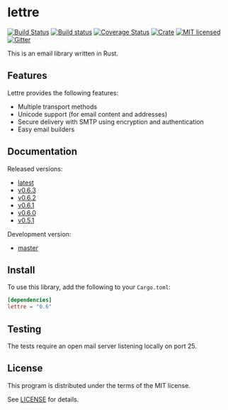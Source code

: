 # lettre
[![Build Status](https://travis-ci.org/lettre/lettre.svg?branch=master)](https://travis-ci.org/lettre/lettre)
[![Build status](https://ci.appveyor.com/api/projects/status/mpwglemugjtkps2d/branch/master?svg=true)](https://ci.appveyor.com/project/amousset/lettre/branch/master)
[![Coverage Status](https://coveralls.io/repos/github/lettre/lettre/badge.svg?branch=master)](https://coveralls.io/github/lettre/lettre?branch=master)
[![Crate](https://img.shields.io/crates/v/lettre.svg)](https://crates.io/crates/lettre)
[![MIT licensed](https://img.shields.io/badge/license-MIT-blue.svg)](./LICENSE)
[![Gitter](https://badges.gitter.im/lettre/lettre.svg)](https://gitter.im/lettre/lettre?utm_source=badge&utm_medium=badge&utm_campaign=pr-badge)

This is an email library written in Rust.

## Features

Lettre provides the following features:

* Multiple transport methods
* Unicode support (for email content and addresses)
* Secure delivery with SMTP using encryption and authentication
* Easy email builders

## Documentation

Released versions:

* [latest](https://lettre.github.io/lettre/)
* [v0.6.3](https://lettre.github.io/lettre/v0.6.3/lettre/)
* [v0.6.2](https://lettre.github.io/lettre/v0.6.2/lettre/)
* [v0.6.1](https://lettre.github.io/lettre/v0.6.1/lettre/)
* [v0.6.0](https://lettre.github.io/lettre/v0.6.0/lettre/)
* [v0.5.1](https://lettre.github.io/lettre/v0.5.1/lettre/)

Development version:

* [master](https://lettre.github.io/lettre/master/lettre/)

## Install

To use this library, add the following to your `Cargo.toml`:

```toml
[dependencies]
lettre = "0.6"
```

## Testing

The tests require an open mail server listening locally on port 25.

## License

This program is distributed under the terms of the MIT license.

See [LICENSE](./LICENSE) for details.
